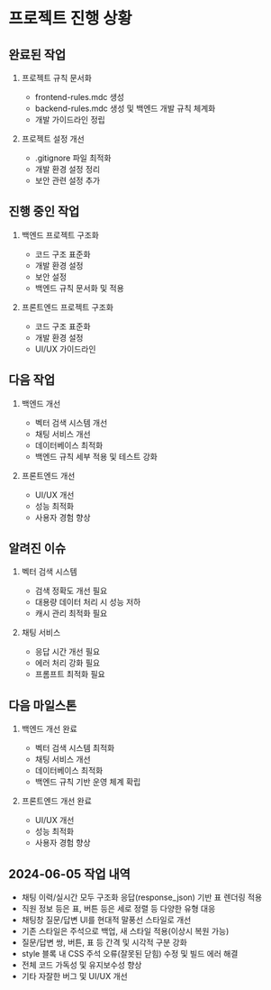 # 프로젝트 진행 상황

## 완료된 작업

1. 프로젝트 규칙 문서화
   - frontend-rules.mdc 생성
   - backend-rules.mdc 생성 및 백엔드 개발 규칙 체계화
   - 개발 가이드라인 정립

2. 프로젝트 설정 개선
   - .gitignore 파일 최적화
   - 개발 환경 설정 정리
   - 보안 관련 설정 추가

## 진행 중인 작업

1. 백엔드 프로젝트 구조화
   - 코드 구조 표준화
   - 개발 환경 설정
   - 보안 설정
   - 백엔드 규칙 문서화 및 적용

2. 프론트엔드 프로젝트 구조화
   - 코드 구조 표준화
   - 개발 환경 설정
   - UI/UX 가이드라인

## 다음 작업

1. 백엔드 개선
   - 벡터 검색 시스템 개선
   - 채팅 서비스 개선
   - 데이터베이스 최적화
   - 백엔드 규칙 세부 적용 및 테스트 강화

2. 프론트엔드 개선
   - UI/UX 개선
   - 성능 최적화
   - 사용자 경험 향상

## 알려진 이슈

1. 벡터 검색 시스템
   - 검색 정확도 개선 필요
   - 대용량 데이터 처리 시 성능 저하
   - 캐시 관리 최적화 필요

2. 채팅 서비스
   - 응답 시간 개선 필요
   - 에러 처리 강화 필요
   - 프롬프트 최적화 필요

## 다음 마일스톤

1. 백엔드 개선 완료
   - 벡터 검색 시스템 최적화
   - 채팅 서비스 개선
   - 데이터베이스 최적화
   - 백엔드 규칙 기반 운영 체계 확립

2. 프론트엔드 개선 완료
   - UI/UX 개선
   - 성능 최적화
   - 사용자 경험 향상

## 2024-06-05 작업 내역

- 채팅 이력/실시간 모두 구조화 응답(response_json) 기반 표 렌더링 적용
- 직원 정보 등은 표, 버튼 등은 세로 정렬 등 다양한 유형 대응
- 채팅창 질문/답변 UI를 현대적 말풍선 스타일로 개선
- 기존 스타일은 주석으로 백업, 새 스타일 적용(이상시 복원 가능)
- 질문/답변 쌍, 버튼, 표 등 간격 및 시각적 구분 강화
- style 블록 내 CSS 주석 오류(잘못된 닫힘) 수정 및 빌드 에러 해결
- 전체 코드 가독성 및 유지보수성 향상
- 기타 자잘한 버그 및 UI/UX 개선 
